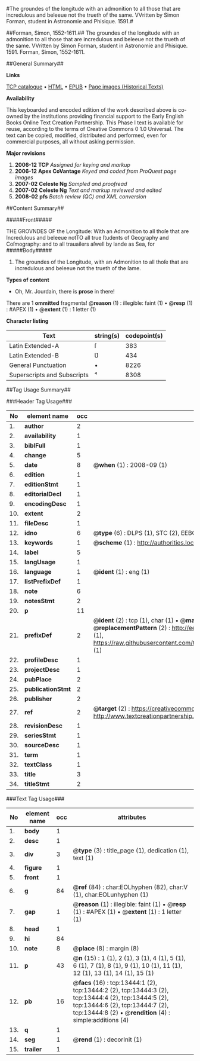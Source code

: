 #The groundes of the longitude with an admonition to all those that are incredulous and beleeue not the trueth of the same. VVritten by Simon Forman, student in Astronomie and Phisique. 1591.#

##Forman, Simon, 1552-1611.##
The groundes of the longitude with an admonition to all those that are incredulous and beleeue not the trueth of the same. VVritten by Simon Forman, student in Astronomie and Phisique. 1591.
Forman, Simon, 1552-1611.

##General Summary##

**Links**

[TCP catalogue](http://www.ota.ox.ac.uk/tcp/)  • 
[HTML](http://tei.it.ox.ac.uk/tcp/Texts-HTML/free/A01/A01073.html)  • 
[EPUB](http://tei.it.ox.ac.uk/tcp/Texts-EPUB/free/A01/A01073.epub) • 
[Page images (Historical Texts)](https://data.historicaltexts.jisc.ac.uk/view?pubId=eebo-99848356e&pageId=eebo-99848356e-13444-1)

**Availability**

This keyboarded and encoded edition of the
	       work described above is co-owned by the institutions
	       providing financial support to the Early English Books
	       Online Text Creation Partnership. This Phase I text is
	       available for reuse, according to the terms of Creative
	       Commons 0 1.0 Universal. The text can be copied,
	       modified, distributed and performed, even for
	       commercial purposes, all without asking permission.

**Major revisions**

1. __2006-12__ __TCP__ *Assigned for keying and markup*
1. __2006-12__ __Apex CoVantage__ *Keyed and coded from ProQuest page images*
1. __2007-02__ __Celeste Ng__ *Sampled and proofread*
1. __2007-02__ __Celeste Ng__ *Text and markup reviewed and edited*
1. __2008-02__ __pfs__ *Batch review (QC) and XML conversion*

##Content Summary##

#####Front#####

THE GROVNDES OF the Longitude: With an Admonition to all thoſe that are Incredulous and beleeue notTO all true ſtudents of Geography and Coſmography: and to all trauailers aſwell by lande as Sea, for
#####Body#####

1. The groundes of the Longitude, with an Admonition to all thoſe that are incredulous and beleeue not the trueth of the ſame.

**Types of content**

  * Oh, Mr. Jourdain, there is **prose** in there!

There are 1 **ommitted** fragments! 
 @__reason__ (1) : illegible: faint (1)  •  @__resp__ (1) : #APEX (1)  •  @__extent__ (1) : 1 letter (1)

**Character listing**


|Text|string(s)|codepoint(s)|
|---|---|---|
|Latin Extended-A|ſ|383|
|Latin Extended-B|Ʋ|434|
|General Punctuation|•|8226|
|Superscripts             and Subscripts|⁴|8308|

##Tag Usage Summary##

###Header Tag Usage###

|No|element name|occ|attributes|
|---|---|---|---|
|1.|__author__|2||
|2.|__availability__|1||
|3.|__biblFull__|1||
|4.|__change__|5||
|5.|__date__|8| @__when__ (1) : 2008-09 (1)|
|6.|__edition__|1||
|7.|__editionStmt__|1||
|8.|__editorialDecl__|1||
|9.|__encodingDesc__|1||
|10.|__extent__|2||
|11.|__fileDesc__|1||
|12.|__idno__|6| @__type__ (6) : DLPS (1), STC (2), EEBO-CITATION (1), PROQUEST (1), VID (1)|
|13.|__keywords__|1| @__scheme__ (1) : http://authorities.loc.gov/ (1)|
|14.|__label__|5||
|15.|__langUsage__|1||
|16.|__language__|1| @__ident__ (1) : eng (1)|
|17.|__listPrefixDef__|1||
|18.|__note__|6||
|19.|__notesStmt__|2||
|20.|__p__|11||
|21.|__prefixDef__|2| @__ident__ (2) : tcp (1), char (1)  •  @__matchPattern__ (2) : ([0-9\-]+):([0-9IVX]+) (1), (.+) (1)  •  @__replacementPattern__ (2) : http://eebo.chadwyck.com/downloadtiff?vid=$1&page=$2 (1), https://raw.githubusercontent.com/textcreationpartnership/Texts/master/tcpchars.xml#$1 (1)|
|22.|__profileDesc__|1||
|23.|__projectDesc__|1||
|24.|__pubPlace__|2||
|25.|__publicationStmt__|2||
|26.|__publisher__|2||
|27.|__ref__|2| @__target__ (2) : https://creativecommons.org/publicdomain/zero/1.0/ (1), http://www.textcreationpartnership.org/docs/. (1)|
|28.|__revisionDesc__|1||
|29.|__seriesStmt__|1||
|30.|__sourceDesc__|1||
|31.|__term__|1||
|32.|__textClass__|1||
|33.|__title__|3||
|34.|__titleStmt__|2||


###Text Tag Usage###

|No|element name|occ|attributes|
|---|---|---|---|
|1.|__body__|1||
|2.|__desc__|1||
|3.|__div__|3| @__type__ (3) : title_page (1), dedication (1), text (1)|
|4.|__figure__|1||
|5.|__front__|1||
|6.|__g__|84| @__ref__ (84) : char:EOLhyphen (82), char:V (1), char:EOLunhyphen (1)|
|7.|__gap__|1| @__reason__ (1) : illegible: faint (1)  •  @__resp__ (1) : #APEX (1)  •  @__extent__ (1) : 1 letter (1)|
|8.|__head__|1||
|9.|__hi__|84||
|10.|__note__|8| @__place__ (8) : margin (8)|
|11.|__p__|43| @__n__ (15) : 1 (1), 2 (1), 3 (1), 4 (1), 5 (1), 6 (1), 7 (1), 8 (1), 9 (1), 10 (1), 11 (1), 12 (1), 13 (1), 14 (1), 15 (1)|
|12.|__pb__|16| @__facs__ (16) : tcp:13444:1 (2), tcp:13444:2 (2), tcp:13444:3 (2), tcp:13444:4 (2), tcp:13444:5 (2), tcp:13444:6 (2), tcp:13444:7 (2), tcp:13444:8 (2)  •  @__rendition__ (4) : simple:additions (4)|
|13.|__q__|1||
|14.|__seg__|1| @__rend__ (1) : decorInit (1)|
|15.|__trailer__|1||
